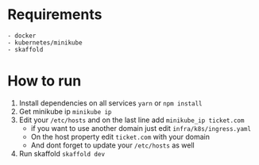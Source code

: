 # Requirements

    - docker
    - kubernetes/minikube
    - skaffold

# How to run

1. Install dependencies on all services `yarn` or `npm install`
2. Get minikube ip `minikube ip`
3. Edit your `/etc/hosts` and on the last line add `minikube_ip ticket.com`
    - if you want to use another domain just edit `infra/k8s/ingress.yaml`
    - On the host property edit `ticket.com` with your domain
    - And dont forget to update your `/etc/hosts` as well
4. Run skaffold `skaffold dev`
